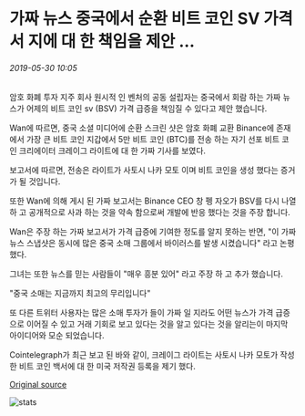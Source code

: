 # 가짜 뉴스 중국에서 순환 비트 코인 SV 가격 서 지에 대 한 책임을 제안 ...

###### 2019-05-30 10:05

암호 화폐 투자 지주 회사 원시적 인 벤처의 공동 설립자는 중국에서 회람 하는 가짜 뉴스가 어제의 비트 코인 sv (BSV) 가격 급증을 책임질 수 있다고 제안 했습니다.

Wan에 따르면, 중국 소셜 미디어에 순환 스크린 샷은 암호 화폐 교환 Binance에 존재에서 가장 큰 비트 코인 지갑에서 5만 비트 코인 (BTC)를 전송 하는 자기 선포 비트 코인 크리에이터 크레이그 라이트에 대 한 가짜 기사를 보였다.

보고서에 따르면, 전송은 라이트가 사토시 나카 모토 이며 비트 코인을 생성 했다는 증거가 될 것입니다.

또한 Wan에 의해 게시 된 가짜 보고서는 Binance CEO 창 펭 자오가 BSV를 다시 나열 하 고 공개적으로 사과 하는 것을 약속 함으로써 개발에 반응 했다는 것을 주장 합니다.

Wan은 주장 하는 가짜 보고서가 가격 급증에 기여한 정도를 알지 못하는 반면, "이 가짜 뉴스 스냅샷은 동시에 많은 중국 소매 그룹에서 바이러스를 발생 시켰습니다" 라고 논평 했다.

그녀는 또한 뉴스를 믿는 사람들이 "매우 흥분 있어" 라고 주장 하 고 추가 했습니다.

"중국 소매는 지금까지 최고의 무리입니다"

또 다른 트위터 사용자는 많은 소매 투자가 들이 가짜 일 지라도 어떤 뉴스가 가격 급증으로 이어질 수 있고 거래 기회로 보고 있다는 것을 알고 있다는 것을 알리는이 마지막 아이디어와 모순 되었습니다.

Cointelegraph가 최근 보고 된 바와 같이, 크레이그 라이트는 사토시 나카 모토가 작성 한 비트 코인 백서에 대 한 미국 저작권 등록을 제기 했다.

[Original source](https://cointelegraph.com/news/fake-news-circulating-in-china-suggested-to-be-responsible-for-bitcoin-sv-price-surge)

![stats](https://c.statcounter.com/11760860/0/a89fa40b/1/ "stats")